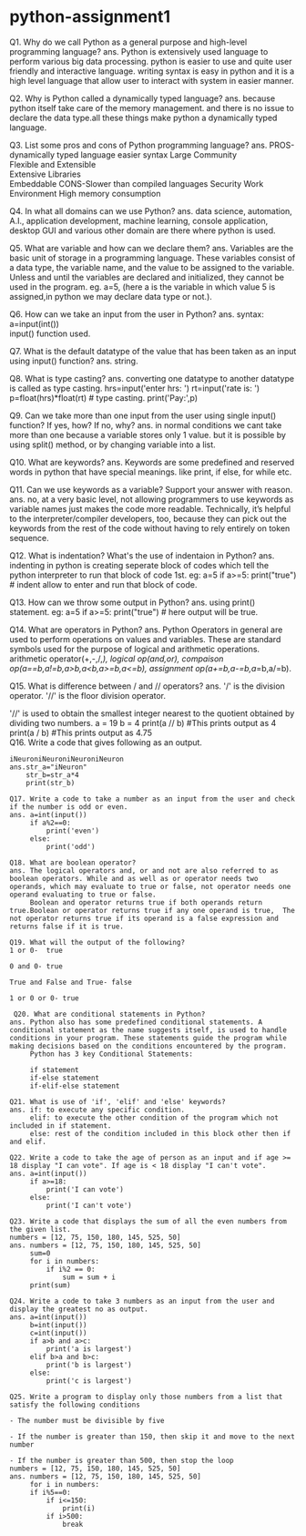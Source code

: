 # python-assignment1
Q1. Why do we call Python as a general purpose and high-level programming language?
ans. Python is extensively used language to perform various big data processing. python is easier to use and quite user friendly and interactive language.
     writing syntax is easy in python and it is a high level language that allow user to interact with system in easier manner.

Q2. Why is Python called a dynamically typed language?
ans. because python itself take care of the memory management. and there is no issue to declare the data type.all these things make python a dynamically typed language.

Q3. List some pros and cons of Python programming language? 
ans. PROS-dynamically typed language
          easier syntax
          Large Community	             
          Flexible and Extensible	     
          Extensive Libraries	             
          Embeddable
     CONS-Slower than compiled languages
          Security
       	  Work Environment
	  High memory consumption	

Q4. In what all domains can we use Python?
ans. data science, automation, A.I., application development, machine learning, console application, desktop GUI and various other domain are there where python is used.

Q5. What are variable and how can we declare them?
ans. Variables are the basic unit of storage in a programming language. These variables consist of a data type, the variable name, and the value to be assigned to the variable. Unless and until the variables are declared and initialized, they cannot be used in the program.
     eg. a=5, (here a is the variable in which value 5 is assigned,in python we may declare data type or not.).

Q6. How can we take an input from the user in Python?
ans. syntax: a=input(int())    
     input() function used.

Q7. What is the default datatype of the value that has been taken as an input using input() function?
ans. string.

Q8. What is type casting?
ans. converting one datatype to another datatype is called as type casting.
      hrs=input('enter hrs: ')
      rt=input('rate is:  ')
      p=float(hrs)*float(rt)    # type casting.
      print('Pay:',p) 


Q9. Can we take more than one input from the user using single input() function? If yes, how? If no, why?
ans. in normal conditions we cant take more than one because a variable stores only 1 value. but it is possible by using split() method, or by changing variable into a list.

Q10. What are keywords?
ans. Keywords are some predefined and reserved words in python that have special meanings. like print, if else, for while etc.

Q11. Can we use keywords as a variable? Support your answer with reason.
ans. no, at a very basic level, not allowing programmers to use keywords as variable names just makes the code more readable. Technically, it’s helpful to the interpreter/compiler developers, too, because they can pick out the keywords from the rest of the code without having to rely entirely on token sequence.  

Q12. What is indentation? What's the use of indentaion in Python?
ans. indenting in python is creating seperate block of codes which tell the python interpreter to run that block of code 1st. 
     eg: a=5
         if a>=5:
             print("true") # indent allow to enter and run that block of code.

Q13. How can we throw some output in Python?
ans. using print() statement. 
       eg: a=5
         if a>=5:
             print("true")  # here output will be true.

Q14. What are operators in Python?
ans. Python Operators in general are used to perform operations on values and variables. These are standard symbols used for the purpose of logical and arithmetic operations. 
     arithmetic operator(+,-,/,*), logical op(and,or), compaison op(a==b,a!=b,a>b,a<b,a>=b,a<=b), assignment op(a+=b,a-=b,a*=b,a/=b).

Q15. What is difference between / and // operators?
ans. '/' is the division operator. '//' is the floor division operator.

'//' is used to obtain the smallest integer nearest to the quotient obtained by dividing two numbers.
     a = 19
     b = 4
     print(a // b)  #This prints output as 4
     print(a / b)  #This prints output as 4.75        
 Q16. Write a code that gives following as an output.
```
iNeuroniNeuroniNeuroniNeuron
ans.str_a="iNeuron"
    str_b=str_a*4
    print(str_b)
    
Q17. Write a code to take a number as an input from the user and check if the number is odd or even.
ans. a=int(input())
     if a%2==0:
         print('even')
     else:
         print('odd')
	 
Q18. What are boolean operator?
ans. The logical operators and, or and not are also referred to as boolean operators. While and as well as or operator needs two operands, which may evaluate to true or false, not operator needs one operand evaluating to true or false.
     Boolean and operator returns true if both operands return true.Boolean or operator returns true if any one operand is true,  The not operator returns true if its operand is a false expression and returns false if it is true.
     
Q19. What will the output of the following?
1 or 0-  true

0 and 0- true

True and False and True- false

1 or 0 or 0- true
     
 Q20. What are conditional statements in Python?
ans. Python also has some predefined conditional statements. A conditional statement as the name suggests itself, is used to handle conditions in your program. These statements guide the program while making decisions based on the conditions encountered by the program.
     Python has 3 key Conditional Statements:

     if statement
     if-else statement
     if-elif-else statement

Q21. What is use of 'if', 'elif' and 'else' keywords?
ans. if: to execute any specific condition.
     elif: to execute the other condition of the program which not included in if statement.
     else: rest of the condition included in this block other then if and elif. 

Q22. Write a code to take the age of person as an input and if age >= 18 display "I can vote". If age is < 18 display "I can't vote".
ans. a=int(input())
     if a>=18:
         print('I can vote')
     else:
         print('I can't vote')
	 
Q23. Write a code that displays the sum of all the even numbers from the given list.
numbers = [12, 75, 150, 180, 145, 525, 50]
ans. numbers = [12, 75, 150, 180, 145, 525, 50]
     sum=0
     for i in numbers:
         if i%2 == 0:
             sum = sum + i
     print(sum)
     
Q24. Write a code to take 3 numbers as an input from the user and display the greatest no as output.
ans. a=int(input())
     b=int(input())
     c=int(input())
     if a>b and a>c:
         print('a is largest')
     elif b>a and b>c:
         print('b is largest')
     else:
         print('c is largest')
	 
Q25. Write a program to display only those numbers from a list that satisfy the following conditions

- The number must be divisible by five

- If the number is greater than 150, then skip it and move to the next number

- If the number is greater than 500, then stop the loop
numbers = [12, 75, 150, 180, 145, 525, 50]
ans. numbers = [12, 75, 150, 180, 145, 525, 50]
     for i in numbers:
     if i%5==0: 
         if i<=150:
             print(i)
         if i>500:
             break

